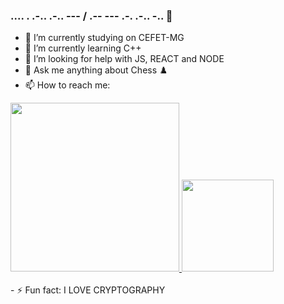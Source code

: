 ### .... . .-.. .-.. --- / .-- --- .-. .-.. -.. 👋

<!--
**PedroRamonee/PedroRamonee** is a ✨ _special_ ✨ repository because its `README.md` (this file) appears on your GitHub profile.

Here are some ideas to get you started:

- 🔭 I’m currently working on ...
- 🌱 I’m currently learning ...
- 👯 I’m looking to collaborate on ...
- 🤔 I’m looking for help with ...
- 💬 Ask me about ...
- 📫 How to reach me: ...
- 😄 Pronouns: ...
- ⚡ Fun fact: ...
-->
- 🔭 I’m currently studying on CEFET-MG
- 🌱 I’m currently learning C++
- 🤔 I’m looking for help with JS, REACT and NODE
- 💬 Ask me anything about Chess ♟️
- 📫 How to reach me: 
<a href="https://www.instagram.com/__ramonee_/">
<img widht="270rem" height="270rem" src ="https://encrypted-tbn0.gstatic.com/images?q=tbn:ANd9GcSxcFncjSRYjJWiHjU_2ksLkcSNdh4gG9lnUA&usqp=CAU"/>
</a>
<a href="https://twitter.com/__Ramonee_">
<img widht="147rem" height="147rem" src ="[https://encrypted-tbn0.gstatic.com/images?q=tbn:ANd9GcSxcFncjSRYjJWiHjU_2ksLkcSNdh4gG9lnUA&usqp=CAU](https://static.dezeen.com/uploads/2023/07/x-logo-twitter-elon-musk_dezeen_2364_col_0.jpg)https://static.dezeen.com/uploads/2023/07/x-logo-twitter-elon-musk_dezeen_2364_col_0.jpg"/>
</a>
<br><br>
- ⚡ Fun fact: I LOVE CRYPTOGRAPHY
